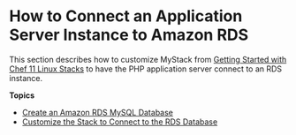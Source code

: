 # How to Connect an Application Server Instance to Amazon RDS<a name="customizing-rds-connect"></a>

This section describes how to customize MyStack from [Getting Started with Chef 11 Linux Stacks](gettingstarted.md) to have the PHP application server connect to an RDS instance\.

**Topics**
+ [Create an Amazon RDS MySQL Database](customizing-rds-connect-create.md)
+ [Customize the Stack to Connect to the RDS Database](customizing-rds-connect-customize.md)